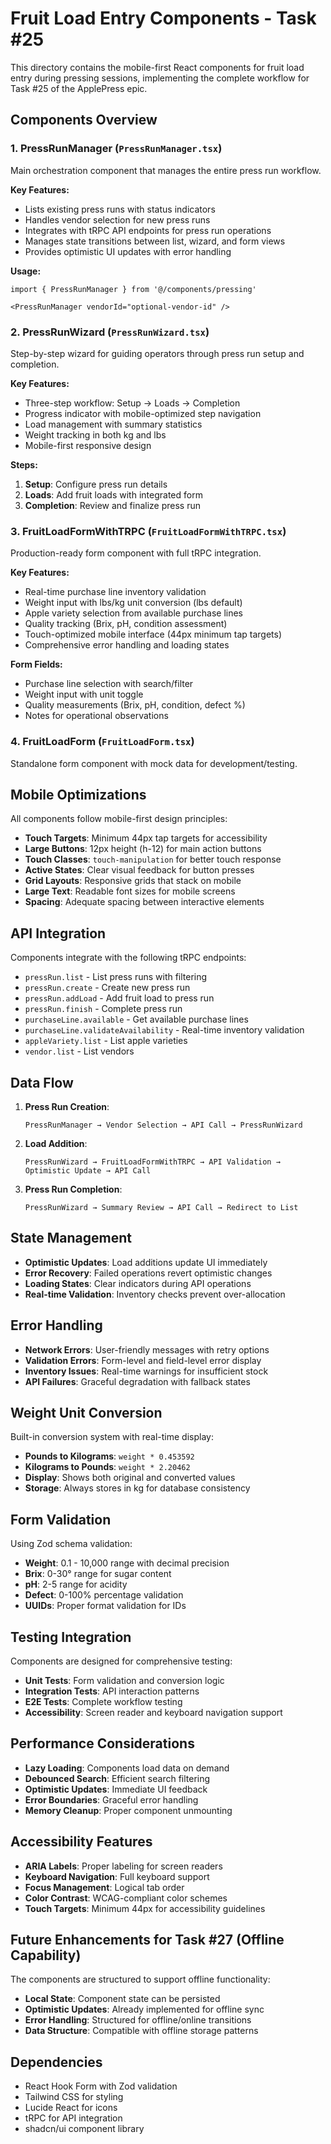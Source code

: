 # Fruit Load Entry Components - Task #25

This directory contains the mobile-first React components for fruit load entry during pressing sessions, implementing the complete workflow for Task #25 of the ApplePress epic.

## Components Overview

### 1. PressRunManager (`PressRunManager.tsx`)
Main orchestration component that manages the entire press run workflow.

**Key Features:**
- Lists existing press runs with status indicators
- Handles vendor selection for new press runs
- Integrates with tRPC API endpoints for press run operations
- Manages state transitions between list, wizard, and form views
- Provides optimistic UI updates with error handling

**Usage:**
```tsx
import { PressRunManager } from '@/components/pressing'

<PressRunManager vendorId="optional-vendor-id" />
```

### 2. PressRunWizard (`PressRunWizard.tsx`)
Step-by-step wizard for guiding operators through press run setup and completion.

**Key Features:**
- Three-step workflow: Setup → Loads → Completion
- Progress indicator with mobile-optimized step navigation
- Load management with summary statistics
- Weight tracking in both kg and lbs
- Mobile-first responsive design

**Steps:**
1. **Setup**: Configure press run details
2. **Loads**: Add fruit loads with integrated form
3. **Completion**: Review and finalize press run

### 3. FruitLoadFormWithTRPC (`FruitLoadFormWithTRPC.tsx`)
Production-ready form component with full tRPC integration.

**Key Features:**
- Real-time purchase line inventory validation
- Weight input with lbs/kg unit conversion (lbs default)
- Apple variety selection from available purchase lines
- Quality tracking (Brix, pH, condition assessment)
- Touch-optimized mobile interface (44px minimum tap targets)
- Comprehensive error handling and loading states

**Form Fields:**
- Purchase line selection with search/filter
- Weight input with unit toggle
- Quality measurements (Brix, pH, condition, defect %)
- Notes for operational observations

### 4. FruitLoadForm (`FruitLoadForm.tsx`)
Standalone form component with mock data for development/testing.

## Mobile Optimizations

All components follow mobile-first design principles:

- **Touch Targets**: Minimum 44px tap targets for accessibility
- **Large Buttons**: 12px height (h-12) for main action buttons
- **Touch Classes**: `touch-manipulation` for better touch response
- **Active States**: Clear visual feedback for button presses
- **Grid Layouts**: Responsive grids that stack on mobile
- **Large Text**: Readable font sizes for mobile screens
- **Spacing**: Adequate spacing between interactive elements

## API Integration

Components integrate with the following tRPC endpoints:

- `pressRun.list` - List press runs with filtering
- `pressRun.create` - Create new press run
- `pressRun.addLoad` - Add fruit load to press run
- `pressRun.finish` - Complete press run
- `purchaseLine.available` - Get available purchase lines
- `purchaseLine.validateAvailability` - Real-time inventory validation
- `appleVariety.list` - List apple varieties
- `vendor.list` - List vendors

## Data Flow

1. **Press Run Creation**:
   ```
   PressRunManager → Vendor Selection → API Call → PressRunWizard
   ```

2. **Load Addition**:
   ```
   PressRunWizard → FruitLoadFormWithTRPC → API Validation → Optimistic Update → API Call
   ```

3. **Press Run Completion**:
   ```
   PressRunWizard → Summary Review → API Call → Redirect to List
   ```

## State Management

- **Optimistic Updates**: Load additions update UI immediately
- **Error Recovery**: Failed operations revert optimistic changes
- **Loading States**: Clear indicators during API operations
- **Real-time Validation**: Inventory checks prevent over-allocation

## Error Handling

- **Network Errors**: User-friendly messages with retry options
- **Validation Errors**: Form-level and field-level error display
- **Inventory Issues**: Real-time warnings for insufficient stock
- **API Failures**: Graceful degradation with fallback states

## Weight Unit Conversion

Built-in conversion system with real-time display:
- **Pounds to Kilograms**: `weight * 0.453592`
- **Kilograms to Pounds**: `weight * 2.20462`
- **Display**: Shows both original and converted values
- **Storage**: Always stores in kg for database consistency

## Form Validation

Using Zod schema validation:
- **Weight**: 0.1 - 10,000 range with decimal precision
- **Brix**: 0-30° range for sugar content
- **pH**: 2-5 range for acidity
- **Defect**: 0-100% percentage validation
- **UUIDs**: Proper format validation for IDs

## Testing Integration

Components are designed for comprehensive testing:
- **Unit Tests**: Form validation and conversion logic
- **Integration Tests**: API interaction patterns
- **E2E Tests**: Complete workflow testing
- **Accessibility**: Screen reader and keyboard navigation support

## Performance Considerations

- **Lazy Loading**: Components load data on demand
- **Debounced Search**: Efficient search filtering
- **Optimistic Updates**: Immediate UI feedback
- **Error Boundaries**: Graceful error handling
- **Memory Cleanup**: Proper component unmounting

## Accessibility Features

- **ARIA Labels**: Proper labeling for screen readers
- **Keyboard Navigation**: Full keyboard support
- **Focus Management**: Logical tab order
- **Color Contrast**: WCAG-compliant color schemes
- **Touch Targets**: Minimum 44px for accessibility guidelines

## Future Enhancements for Task #27 (Offline Capability)

The components are structured to support offline functionality:
- **Local State**: Component state can be persisted
- **Optimistic Updates**: Already implemented for offline sync
- **Error Handling**: Structured for offline/online transitions
- **Data Structure**: Compatible with offline storage patterns

## Dependencies

- React Hook Form with Zod validation
- Tailwind CSS for styling
- Lucide React for icons
- tRPC for API integration
- shadcn/ui component library